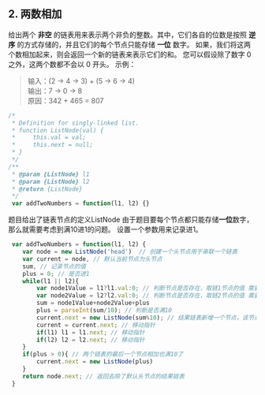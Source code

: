 ## 2. 两数相加
给出两个 **非空** 的链表用来表示两个非负的整数。其中，它们各自的位数是按照 **逆序** 的方式存储的，并且它们的每个节点只能存储 **一位** 数字。
如果，我们将这两个数相加起来，则会返回一个新的链表来表示它们的和。
您可以假设除了数字 0 之外，这两个数都不会以 0 开头。
示例：

> 输入：(2 -> 4 -> 3) + (5 -> 6 -> 4)    
输出：7 -> 0 -> 8   
原因：342 + 465 = 807

```javascript
/*
 * Definition for singly-linked list.
 * function ListNode(val) {
 *     this.val = val;
 *     this.next = null;
 * }
 */
/**
 * @param {ListNode} l1
 * @param {ListNode} l2
 * @return {ListNode}
 */
 var addTwoNumbers = function(l1, l2) {}
```

题目给出了链表节点的定义ListNode
由于题目要每个节点都只能存储**一位**数字，那么就需要考虑到满10进1的问题。
设置一个参数用来记录进1。

```javascript
 var addTwoNumbers = function(l1, l2) {
 	var node = new ListNode('head')  // 创建一个头节点用于串联一个链表
 	var current = node, // 默认当前节点为头节点
 	sum, // 记录节点的值
 	plus = 0; // 是否进1
 	while(l1 || l2){
 		var node1Value = l1?l1.val:0; // 判断节点是否存在，取链1节点的值 需要考虑到链2比链1长 
 		var node2Value = l2?l2.val:0; // 判断节点是否存在，取链2节点的值 需要考虑到链1比链2长
 		sum = node1Value+node2Value+plus
 		plus = parseInt(sum/10); // 判断是否满10
 		current.next = new ListNode(sum%10); // 结果链表新增一个节点，该节点的值需要取余 
 		current = current.next; // 移动指针
 		if(l1) l1 = l1.next; // 移动指针
 		if(l2) l2 = l2.next; // 移动指针
 	}
 	if(plus > 0){ // 两个链表的最后一个节点相加也满10了
 		current.next = new ListNode(plus)
 	}
 	return node.next; // 返回去除了默认头节点的结果链表
 }
```

